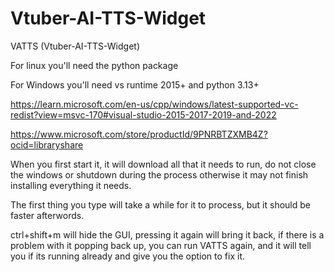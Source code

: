 # Vtuber-AI-TTS-Widget
VATTS (Vtuber-AI-TTS-Widget)

For linux you'll need the python package

For Windows you'll need vs runtime 2015+ and python 3.13+

[https://learn.microsoft.com/en-us/cpp/windows/latest-supported-vc-redist?view=msvc-170#visual-studio-2015-2017-2019-and-2022
](https://aka.ms/vs/17/release/vc_redist.x64.exe)

https://www.microsoft.com/store/productId/9PNRBTZXMB4Z?ocid=libraryshare

When you first start it, it will download all that it needs to run, do not close the windows or shutdown during the process otherwise it may not finish installing everything it needs. 

The first thing you type will take a while for it to process, but it should be faster afterwords.

ctrl+shift+m will hide the GUI, pressing it again will bring it back, if there is a problem with it popping back up, you can run VATTS again, and it will tell you if its running already and give you the option to fix it.
